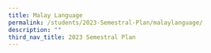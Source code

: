 ```yaml
---
title: Malay Language
permalink: /students/2023-Semestral-Plan/malaylanguage/
description: ""
third_nav_title: 2023 Semestral Plan
---
```

